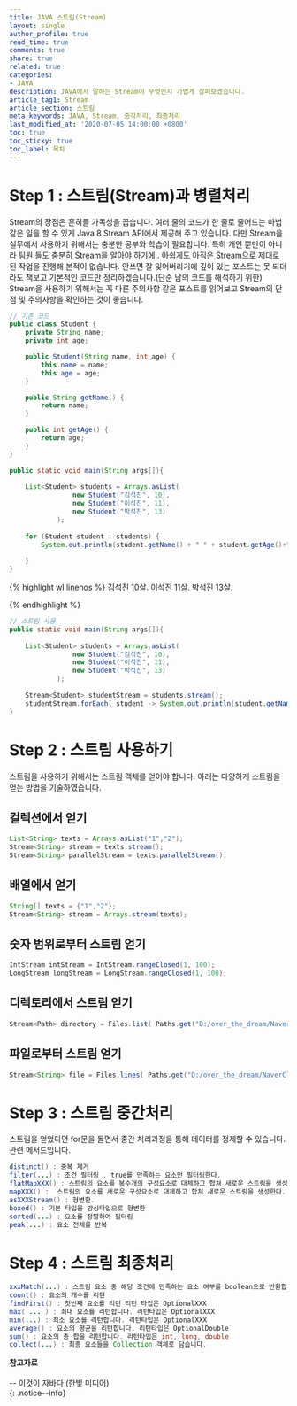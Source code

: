 ```yaml
---
title: JAVA 스트림(Stream)
layout: single
author_profile: true
read_time: true
comments: true
share: true
related: true
categories:
- JAVA
description: JAVA에서 말하는 Stream이 무엇인지 가볍게 살펴보겠습니다.
article_tag1: Stream
article_section: 스트림
meta_keywords: JAVA, Stream, 중각처리, 최종처리
last_modified_at: '2020-07-05 14:00:00 +0800'
toc: true
toc_sticky: true
toc_label: 목차
---
```

# Step 1 : 스트림(Stream)과 병렬처리
 Stream의 장점은 흔히들 가독성을 꼽습니다. 여러 줄의 코드가 한 줄로 줄어드는 마법같은 일을 할 수 있게 Java 8 Stream API에서 제공해 주고 있습니다. 
 다만 Stream을 실무에서 사용하기 위해서는 충분한 공부와 학습이 필요합니다. 특히 개인 뿐만이 아니라 팀원 들도 충분히 Stream을 알아야 하기에.. 아쉽게도 아직은 Stream으로 제대로 된 작업을 진행해 본적이 없습니다. 
 안쓰면 잘 잊어버리기에 깊이 있는 포스트는 못 되더라도 책보고 기본적인 코드만 정리하겠습니다.(단순 남의 코드를 해석하기 위한) Stream을 사용하기 위해서는 꼭 다른 주의사항 같은 포스트를 읽어보고 Stream의 단점 및 주의사항을 확인하는 것이 좋습니다. 


```java
// 기존 코드 
public class Student {
    private String name;
    private int age;

    public Student(String name, int age) {
        this.name = name;
        this.age = age;
    }

    public String getName() {
        return name;
    }

    public int getAge() {
        return age;
    }
}

```
```java
public static void main(String args[]){
        
    List<Student> students = Arrays.asList( 
                new Student("김석진", 10),
                new Student("이석진", 11),
                new Student("박석진", 13)
            );
    
    for (Student student : students) {
        System.out.println(student.getName() + " " + student.getAge()+"살.");
    
    }
}
```
{% highlight wl linenos %}
김석진 10살.
이석진 11살.
박석진 13살.

{% endhighlight %}


```java
// 스트림 사용 
public static void main(String args[]){
        
    List<Student> students = Arrays.asList( 
                new Student("김석진", 10),
                new Student("이석진", 11),
                new Student("박석진", 13)
            );
    
    Stream<Student> studentStream = students.stream();
    studentStream.forEach( student -> System.out.println(student.getName() + " " + student.getAge()+"살.") );
}
```
# Step 2 : 스트림 사용하기
스트림을 사용하기 위해서는 스트림 객체를 얻어야 합니다. 아래는 다양하게 스트림을 얻는 방법을 기술하였습니다. 

## 컬렉션에서 얻기 
```java
List<String> texts = Arrays.asList("1","2");
Stream<String> stream = texts.stream();
Stream<String> parallelStream = texts.parallelStream();
```

## 배열에서 얻기
```java
String[] texts = {"1","2"};
Stream<String> stream = Arrays.stream(texts);
```

## 숫자 범위로부터 스트림 얻기 
```java
IntStream intStream = IntStream.rangeClosed(1, 100);
LongStream longStream = LongStream.rangeClosed(1, 100);

```

## 디렉토리에서 스트림 얻기 
```java
Stream<Path> directory = Files.list( Paths.get("D:/over_the_dream/NaverCloud/3.Programming"));
```

## 파일로부터 스트림 얻기 
```java
Stream<String> file = Files.lines( Paths.get("D:/over_the_dream/NaverCloud/3.Programming/1.개발 요청 사항들.txt"),Charset.defaultCharset());
```

# Step 3 : 스트림 중간처리 
스트림을 얻었다면 for문을 돌면서 중간 처리과정을 통해 데이터를 정제할 수 있습니다. 관련 메서드입니다.

```java
distinct() : 중복 제거
filter(...) : 조건 필터링 , true를 만족하는 요소만 필터링한다.
flatMapXXX() : 스트림의 요소를 복수개의 구성요소로 대체하고 합쳐 새로운 스트림을 생성한다.
mapXXX() :  스트림의 요소를 새로운 구성요소로 대체하고 합쳐 새로운 스트림을 생성한다.
asXXXStream() : 형변환. 
boxed() : 기본 타입을 방싱타입으로 형변환
sorted(...) : 요소를 정렬하여 필터링
peak(...) : 요소 전체를 반복

```

# Step 4 : 스트림 최종처리
```java
xxxMatch(...) : 스트림 요소 중 해당 조건에 만족하는 요소 여부를 boolean으로 반환합니다.
count() : 요소의 개수를 리턴
findFirst() : 첫번째 요소를 리턴 리턴 타입은 OptionalXXX
max( ... ) : 최대 요소를 리턴합니다. 리턴타입은 OptionalXXX
min(...) : 최소 요소를 리턴합니다. 리턴타입은 OptionalXXX
average() : 요소의 평균을 리턴합니다. 리턴타입은 OptionalDouble
sum() : 요소의 총 합을 리턴합니다. 리턴타입은 int, long, double
collect(...) : 최종 요소들을 Collection 객체로 담습니다.

```

**참고자료** <br> <br>
-- 이것이 자바다 (한빛 미디어)<br> 
{: .notice--info}
